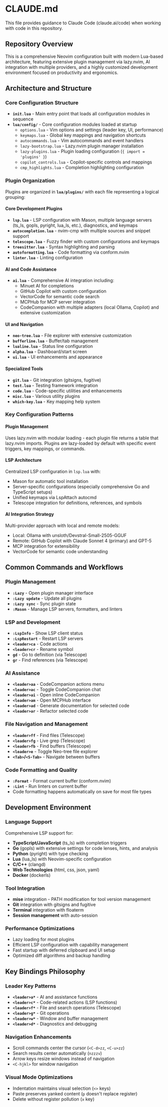 # CLAUDE.md

This file provides guidance to Claude Code (claude.ai/code) when working with code in this repository.

## Repository Overview

This is a comprehensive Neovim configuration built with modern Lua-based architecture, featuring extensive plugin management via lazy.nvim, AI integration with multiple providers, and a highly customized development environment focused on productivity and ergonomics.

## Architecture and Structure

### Core Configuration Structure
- **`init.lua`** - Main entry point that loads all configuration modules in sequence
- **`lua/config/`** - Core configuration modules loaded at startup
  - `options.lua` - Vim options and settings (leader key, UI, performance)
  - `keymaps.lua` - Global key mappings and navigation shortcuts
  - `autocommands.lua` - Vim autocommands and event handlers
  - `lazy-bootstrap.lua` - Lazy.nvim plugin manager installation
  - `lazy-plugins.lua` - Plugin loading configuration (`{ import = 'plugins' }`)
  - `copilot_controls.lua` - Copilot-specific controls and mappings
  - `cmp_highlights.lua` - Completion highlighting configuration

### Plugin Organization
Plugins are organized in **`lua/plugins/`** with each file representing a logical grouping:

#### Core Development Plugins
- **`lsp.lua`** - LSP configuration with Mason, multiple language servers (ts_ls, gopls, pyright, lua_ls, etc.), diagnostics, and keymaps
- **`autocompletion.lua`** - nvim-cmp with multiple sources and snippet support
- **`telescope.lua`** - Fuzzy finder with custom configurations and keymaps
- **`treesitter.lua`** - Syntax highlighting and parsing
- **`autoformatting.lua`** - Code formatting via conform.nvim
- **`linter.lua`** - Linting configuration

#### AI and Code Assistance
- **`ai.lua`** - Comprehensive AI integration including:
  - Minuet AI for completions
  - GitHub Copilot with custom configuration
  - VectorCode for semantic code search
  - MCPHub for MCP server integration
  - CodeCompanion with multiple adapters (local Ollama, Copilot) and extensive customization

#### UI and Navigation
- **`neo-tree.lua`** - File explorer with extensive customization
- **`bufferline.lua`** - Buffer/tab management
- **`lualine.lua`** - Status line configuration
- **`alpha.lua`** - Dashboard/start screen
- **`ui.lua`** - UI enhancements and appearance

#### Specialized Tools
- **`git.lua`** - Git integration (gitsigns, fugitive)
- **`test.lua`** - Testing framework integration
- **`code.lua`** - Code-specific utilities and enhancements
- **`misc.lua`** - Various utility plugins
- **`which-key.lua`** - Key mapping help system

### Key Configuration Patterns

#### Plugin Management
Uses lazy.nvim with modular loading - each plugin file returns a table that lazy.nvim imports. Plugins are lazy-loaded by default with specific event triggers, key mappings, or commands.

#### LSP Architecture
Centralized LSP configuration in `lsp.lua` with:
- Mason for automatic tool installation
- Server-specific configurations (especially comprehensive Go and TypeScript setups)
- Unified keymaps via LspAttach autocmd
- Telescope integration for definitions, references, and symbols

#### AI Integration Strategy
Multi-provider approach with local and remote models:
- Local: Ollama with unsloth/Devstral-Small-2505-GGUF
- Remote: GitHub Copilot with Claude Sonnet 4 (primary) and GPT-5
- MCP integration for extensibility
- VectorCode for semantic code understanding

## Common Commands and Workflows

### Plugin Management
- **`:Lazy`** - Open plugin manager interface
- **`:Lazy update`** - Update all plugins
- **`:Lazy sync`** - Sync plugin state
- **`:Mason`** - Manage LSP servers, formatters, and linters

### LSP and Development
- **`:LspInfo`** - Show LSP client status
- **`:LspRestart`** - Restart LSP servers
- **`<leader>ca`** - Code actions
- **`<leader>cr`** - Rename symbol
- **`gd`** - Go to definition (via Telescope)
- **`gr`** - Find references (via Telescope)

### AI Assistance
- **`<leader>aa`** - CodeCompanion actions menu
- **`<leader>ac`** - Toggle CodeCompanion chat
- **`<leader>ai`** - Open inline CodeCompanion
- **`<leader>am`** - Open MCPHub interface
- **`<leader>ad`** - Generate documentation for selected code
- **`<leader>ar`** - Refactor selected code

### File Navigation and Management
- **`<leader>ff`** - Find files (Telescope)
- **`<leader>fg`** - Live grep (Telescope)
- **`<leader>fb`** - Find buffers (Telescope)
- **`<leader>e`** - Toggle Neo-tree file explorer
- **`<Tab>`/`<S-Tab>`** - Navigate between buffers

### Code Formatting and Quality
- **`:Format`** - Format current buffer (conform.nvim)
- **`:Lint`** - Run linters on current buffer
- Code formatting happens automatically on save for most file types

## Development Environment

### Language Support
Comprehensive LSP support for:
- **TypeScript/JavaScript** (ts_ls) with completion triggers
- **Go** (gopls) with extensive settings for code lenses, hints, and analysis  
- **Python** (pyright) with type checking
- **Lua** (lua_ls) with Neovim-specific configuration
- **C/C++** (clangd)
- **Web Technologies** (html, css, json, yaml)
- **Docker** (dockerls)

### Tool Integration
- **mise** integration - PATH modification for tool version management
- **Git** integration with gitsigns and fugitive
- **Terminal** integration with floaterm
- **Session management** with auto-session

### Performance Optimizations
- Lazy loading for most plugins
- Efficient LSP configuration with capability management  
- Fast startup with deferred clipboard and UI setup
- Optimized diff algorithms and backup handling

## Key Bindings Philosophy

### Leader Key Patterns
- **`<leader>a*`** - AI and assistance functions
- **`<leader>c*`** - Code-related actions (LSP functions)
- **`<leader>f*`** - File and search operations (Telescope)
- **`<leader>g*`** - Git operations
- **`<leader>w*`** - Window and buffer management
- **`<leader>d*`** - Diagnostics and debugging

### Navigation Enhancements
- Scroll commands center the cursor (`<C-d>zz`, `<C-u>zz`)
- Search results center automatically (`nzzzv`)
- Arrow keys resize windows instead of navigation
- `<C-hjkl>` for window navigation

### Visual Mode Optimizations
- Indentation maintains visual selection (`<>` keys)
- Paste preserves yanked content (`p` doesn't replace register)
- Delete without register pollution (`x` key)